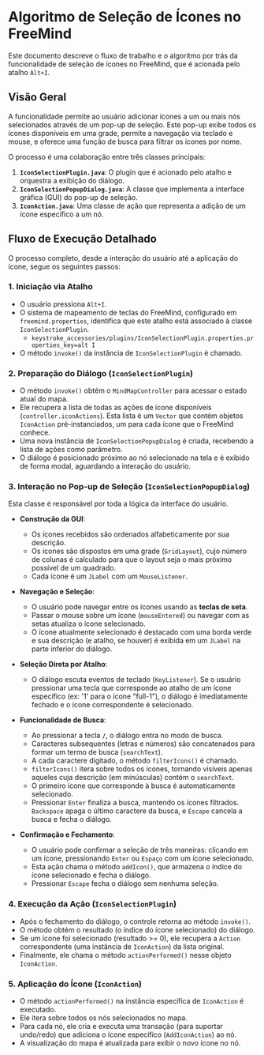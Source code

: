 # Algoritmo de Seleção de Ícones no FreeMind

Este documento descreve o fluxo de trabalho e o algoritmo por trás da funcionalidade de seleção de ícones no FreeMind, que é acionada pelo atalho `Alt+I`.

## Visão Geral

A funcionalidade permite ao usuário adicionar ícones a um ou mais nós selecionados através de um pop-up de seleção. Este pop-up exibe todos os ícones disponíveis em uma grade, permite a navegação via teclado e mouse, e oferece uma função de busca para filtrar os ícones por nome.

O processo é uma colaboração entre três classes principais:
1.  **`IconSelectionPlugin.java`**: O plugin que é acionado pelo atalho e orquestra a exibição do diálogo.
2.  **`IconSelectionPopupDialog.java`**: A classe que implementa a interface gráfica (GUI) do pop-up de seleção.
3.  **`IconAction.java`**: Uma classe de ação que representa a adição de um ícone específico a um nó.

## Fluxo de Execução Detalhado

O processo completo, desde a interação do usuário até a aplicação do ícone, segue os seguintes passos:

### 1. Iniciação via Atalho

-   O usuário pressiona `Alt+I`.
-   O sistema de mapeamento de teclas do FreeMind, configurado em `freemind.properties`, identifica que este atalho está associado à classe `IconSelectionPlugin`.
    -   `keystroke_accessories/plugins/IconSelectionPlugin.properties.properties_key=alt I`
-   O método `invoke()` da instância de `IconSelectionPlugin` é chamado.

### 2. Preparação do Diálogo (`IconSelectionPlugin`)

-   O método `invoke()` obtém o `MindMapController` para acessar o estado atual do mapa.
-   Ele recupera a lista de todas as ações de ícone disponíveis (`controller.iconActions`). Esta lista é um `Vector` que contém objetos `IconAction` pré-instanciados, um para cada ícone que o FreeMind conhece.
-   Uma nova instância de `IconSelectionPopupDialog` é criada, recebendo a lista de ações como parâmetro.
-   O diálogo é posicionado próximo ao nó selecionado na tela e é exibido de forma modal, aguardando a interação do usuário.

### 3. Interação no Pop-up de Seleção (`IconSelectionPopupDialog`)

Esta classe é responsável por toda a lógica da interface do usuário.

-   **Construção da GUI**:
    -   Os ícones recebidos são ordenados alfabeticamente por sua descrição.
    -   Os ícones são dispostos em uma grade (`GridLayout`), cujo número de colunas é calculado para que o layout seja o mais próximo possível de um quadrado.
    -   Cada ícone é um `JLabel` com um `MouseListener`.

-   **Navegação e Seleção**:
    -   O usuário pode navegar entre os ícones usando as **teclas de seta**.
    -   Passar o mouse sobre um ícone (`mouseEntered`) ou navegar com as setas atualiza o ícone selecionado.
    -   O ícone atualmente selecionado é destacado com uma borda verde e sua descrição (e atalho, se houver) é exibida em um `JLabel` na parte inferior do diálogo.

-   **Seleção Direta por Atalho**:
    -   O diálogo escuta eventos de teclado (`KeyListener`). Se o usuário pressionar uma tecla que corresponde ao atalho de um ícone específico (ex: '1' para o ícone "full-1"), o diálogo é imediatamente fechado e o ícone correspondente é selecionado.

-   **Funcionalidade de Busca**:
    -   Ao pressionar a tecla **`/`**, o diálogo entra no modo de busca.
    -   Caracteres subsequentes (letras e números) são concatenados para formar um termo de busca (`searchText`).
    -   A cada caractere digitado, o método `filterIcons()` é chamado.
    -   `filterIcons()` itera sobre todos os ícones, tornando visíveis apenas aqueles cuja descrição (em minúsculas) contém o `searchText`.
    -   O primeiro ícone que corresponde à busca é automaticamente selecionado.
    -   Pressionar `Enter` finaliza a busca, mantendo os ícones filtrados. `Backspace` apaga o último caractere da busca, e `Escape` cancela a busca e fecha o diálogo.

-   **Confirmação e Fechamento**:
    -   O usuário pode confirmar a seleção de três maneiras: clicando em um ícone, pressionando `Enter` ou `Espaço` com um ícone selecionado.
    -   Esta ação chama o método `addIcon()`, que armazena o índice do ícone selecionado e fecha o diálogo.
    -   Pressionar `Escape` fecha o diálogo sem nenhuma seleção.

### 4. Execução da Ação (`IconSelectionPlugin`)

-   Após o fechamento do diálogo, o controle retorna ao método `invoke()`.
-   O método obtém o resultado (o índice do ícone selecionado) do diálogo.
-   Se um ícone foi selecionado (resultado >= 0), ele recupera a `Action` correspondente (uma instância de `IconAction`) da lista original.
-   Finalmente, ele chama o método `actionPerformed()` nesse objeto `IconAction`.

### 5. Aplicação do Ícone (`IconAction`)

-   O método `actionPerformed()` na instância específica de `IconAction` é executado.
-   Ele itera sobre todos os nós selecionados no mapa.
-   Para cada nó, ele cria e executa uma transação (para suportar undo/redo) que adiciona o ícone específico (`AddIconAction`) ao nó.
-   A visualização do mapa é atualizada para exibir o novo ícone no nó.
